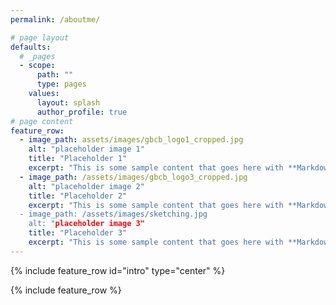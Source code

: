 ```yaml
---
permalink: /aboutme/

# page layout
defaults:
  # _pages
  - scope:
      path: ""
      type: pages
    values:
      layout: splash
      author_profile: true
# page content
feature_row:
  - image_path: assets/images/gbcb_logo1_cropped.jpg
    alt: "placeholder image 1"
    title: "Placeholder 1"
    excerpt: "This is some sample content that goes here with **Markdown** formatting."
  - image_path: /assets/images/gbcb_logo3_cropped.jpg
    alt: "placeholder image 2"
    title: "Placeholder 2"
    excerpt: "This is some sample content that goes here with **Markdown** formatting.
  - image_path: /assets/images/sketching.jpg
    alt: "placeholder image 3"
    title: "Placeholder 3"
    excerpt: "This is some sample content that goes here with **Markdown** formatting."
---
```


{% include feature_row id="intro" type="center" %}

{% include feature_row %}
